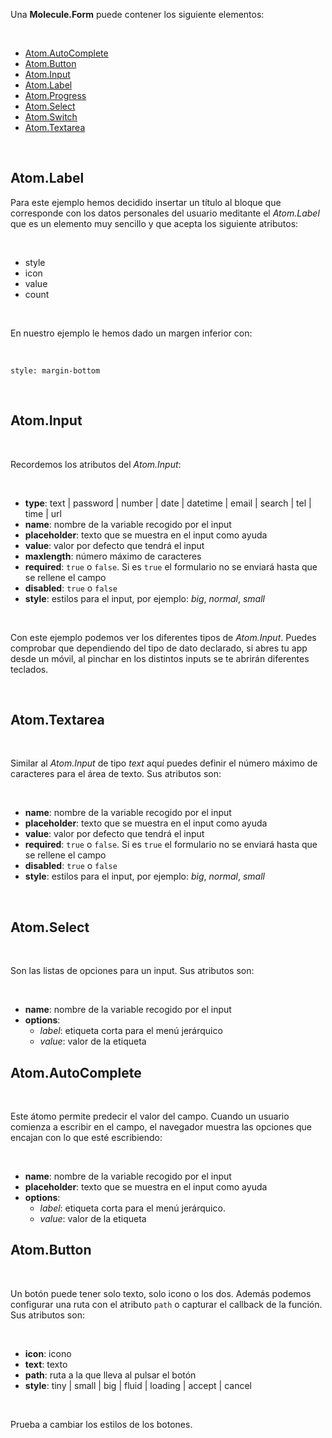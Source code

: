 Una **Molecule.Form** puede contener los siguiente elementos:

<br>

* [Atom.AutoComplete](#auto_complete)
* [Atom.Button](#button)
* [Atom.Input](#input)
* [Atom.Label](#label)
* [Atom.Progress](#progress)
* [Atom.Select](#select)
* [Atom.Switch](#switch)
* [Atom.Textarea](#textarea)

<br>

Atom.Label
----------
Para este ejemplo hemos decidido insertar un título al bloque que corresponde con los datos personales del usuario meditante el *Atom.Label* que es un elemento muy sencillo y que acepta los siguiente atributos:

<br>

* style
* icon
* value
* count

<br>

En nuestro ejemplo le hemos dado un margen inferior con:

<br>

```
style: margin-bottom
```

<br>

Atom.Input
----------

<br>

Recordemos los atributos del *Atom.Input*:

<br>

 * **type**: text | password | number | date | datetime | email | search | tel | time | url
 * **name**: nombre de la variable recogido por el input
 * **placeholder**: texto que se muestra en el input como ayuda
 * **value**: valor por defecto que tendrá el input
 * **maxlength**: número máximo de caracteres
 * **required**: `true` o `false`. Si es `true` el formulario no se enviará hasta que se rellene el campo
 * **disabled**: `true` o `false`
 * **style**: estilos para el input, por ejemplo: *big*, *normal*, *small*

<br>

Con este ejemplo podemos ver los diferentes tipos de *Atom.Input*. Puedes comprobar que dependiendo del tipo de dato declarado, si abres tu app desde un móvil, al pinchar en los distintos inputs se te abrirán diferentes teclados.

<br>

Atom.Textarea
-------------

<br>

Similar al *Atom.Input* de tipo *text* aquí puedes definir el número máximo de caracteres para el área de texto. Sus atributos son:

<br>

 * **name**: nombre de la variable recogido por el input
 * **placeholder**: texto que se muestra en el input como ayuda
 * **value**: valor por defecto que tendrá el input
 * **required**: `true` o `false`. Si es `true` el formulario no se enviará hasta que se rellene el campo
 * **disabled**: `true` o `false`
 * **style**: estilos para el input, por ejemplo: *big*, *normal*, *small*

<br>

Atom.Select
-----------

<br>

Son las listas de opciones para un input. Sus atributos son:

<br>

 * **name**: nombre de la variable recogido por el input
 * **options**:
    * *label*: etiqueta corta para el menú jerárquico
    * *value*: valor de la etiqueta

Atom.AutoComplete
-----------------

<br>

Este átomo permite predecir el valor del campo. Cuando un usuario comienza a escribir en el campo, el navegador muestra las opciones que encajan con lo que esté escribiendo:

<br>

 * **name**: nombre de la variable recogido por el input
 * **placeholder**: texto que se muestra en el input como ayuda
 * **options**:
    * *label*: etiqueta corta para el menú jerárquico.
    * *value*: valor de la etiqueta


Atom.Button
-----------

<br>

Un botón puede tener solo texto, solo icono o los dos. Además podemos configurar una ruta con el atributo `path` o capturar el callback de la función. Sus atributos son:

<br>

 * **icon**: icono
 * **text**: texto
 * **path**: ruta a la que lleva al pulsar el botón
 * **style**: tiny | small | big | fluid | loading | accept | cancel

<br>

Prueba a cambiar los estilos de los botones.

